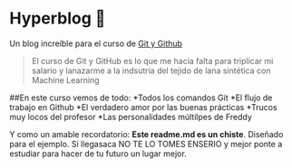 # Hyperblog 🧢
Un blog increíble para el curso de [Git y Github](https://git-scm.com/about)
>El curso de Git y GitHub es lo que me hacia falta para triplicar mi salario y lanazarme a la indsutria del tejido de lana sintética con Machine Learning 

##En este curso vemos de todo:
*Todos los comandos Git
*El flujo de trabajo en Github
*El verdadero amor por las buenas prácticas
*Trucos muy locos del profesor
*Las personalidades múltilpes de Freddy

Y como un amable recordatorio: **Este readme.md es un chiste**. Diseñado para el ejemplo. Si llegasaca NO TE LO TOMES ENSERIO y mejor ponte a estudiar para hacer de tu futuro un lugar mejor.